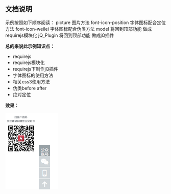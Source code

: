 ## 文档说明

示例按照如下顺序阅读：
picture 图片方法
font-icon-position 字体图标配合定位方法
font-icon-weilei 字体图标配合伪类方法
model 将回到顶部功能 做成requirejs模块化
jQ_Plugin 将回到顶部功能 做成jQ插件

**总的来说此示例知识点：**
- requirejs
- requirejs模块化
- requirejs下制作jQ插件
- 字体图标的使用方法
- 相关css3使用方法
- 伪类before after
- 绝对定位


**效果：**



![demo](./demo.png)
